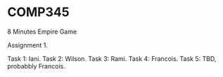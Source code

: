 # COMP345
8 Minutes Empire Game

Assignment 1.

Task 1: Iani.
Task 2: Wilson.
Task 3: Rami.
Task 4: Francois.
Task 5: TBD, probabbly Francois.
